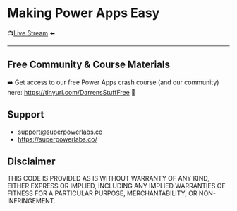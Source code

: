 # Making Power Apps Easy

📺[Live Stream](https://youtu.be/Ag0I4wMrFMo) ⬅️

---

## Free Community & Course Materials

➡️ Get access to our free Power Apps crash course (and our community) here: 
https://tinyurl.com/DarrensStuffFree 🔗

## Support

- support@superpowerlabs.co
- https://superpowerlabs.co/

## Disclaimer

THIS CODE IS PROVIDED AS IS WITHOUT WARRANTY OF ANY KIND, EITHER EXPRESS OR IMPLIED, INCLUDING ANY IMPLIED WARRANTIES OF FITNESS FOR A PARTICULAR PURPOSE, MERCHANTABILITY, OR NON-INFRINGEMENT.
